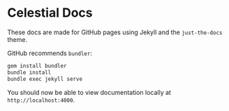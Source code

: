 # Celestial Docs

These docs are made for GitHub pages using Jekyll and the `just-the-docs` theme.

GitHub recommends `bundler`:

```sh
gem install bundler
bundle install
bundle exec jekyll serve
```

You should now be able to view documentation locally at `http://localhost:4000`.
